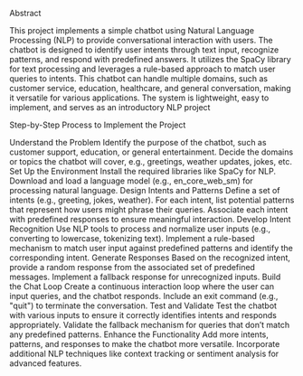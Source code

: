Abstract

This project implements a simple chatbot using Natural Language Processing (NLP) to provide conversational interaction with users. The chatbot is designed to identify user intents through text input, recognize patterns, and respond with predefined answers. It utilizes the SpaCy library for text processing and leverages a rule-based approach to match user queries to intents. This chatbot can handle multiple domains, such as customer service, education, healthcare, and general conversation, making it versatile for various applications. The system is lightweight, easy to implement, and serves as an introductory NLP project

Step-by-Step Process to Implement the Project

Understand the Problem Identify the purpose of the chatbot, such as customer support, education, or general entertainment. Decide the domains or topics the chatbot will cover, e.g., greetings, weather updates, jokes, etc.
Set Up the Environment Install the required libraries like SpaCy for NLP. Download and load a language model (e.g., en_core_web_sm) for processing natural language.
Design Intents and Patterns Define a set of intents (e.g., greeting, jokes, weather). For each intent, list potential patterns that represent how users might phrase their queries. Associate each intent with predefined responses to ensure meaningful interaction.
Develop Intent Recognition Use NLP tools to process and normalize user inputs (e.g., converting to lowercase, tokenizing text). Implement a rule-based mechanism to match user input against predefined patterns and identify the corresponding intent.
Generate Responses Based on the recognized intent, provide a random response from the associated set of predefined messages. Implement a fallback response for unrecognized inputs.
Build the Chat Loop Create a continuous interaction loop where the user can input queries, and the chatbot responds. Include an exit command (e.g., "quit") to terminate the conversation.
Test and Validate Test the chatbot with various inputs to ensure it correctly identifies intents and responds appropriately. Validate the fallback mechanism for queries that don’t match any predefined patterns.
Enhance the Functionality Add more intents, patterns, and responses to make the chatbot more versatile. Incorporate additional NLP techniques like context tracking or sentiment analysis for advanced features.
